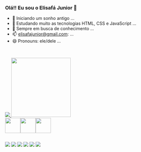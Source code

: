 ### Olá!! Eu sou o Elisafá Junior 👋

- 🔭 Iniciando um sonho antigo ...
- 🌱 Estudando muito as tecnologias HTML, CSS e JavaScript ...
- 🤔 Sempre em busca de conhecimento ...
- 📫 elisafajunior@gmail.com: ...
- 😄 Pronouns: ele/dele ...
##
<br>
<div>
  <a href="https://github.com/elisafa/">
  <img src="https://github-readme-stats.vercel.app/api?username=elisafa&theme=tokyonight&show_icons=true">
  <img height="195em" src="https://github-readme-stats.vercel.app/api/top-langs/?username=elisafa&langs_count=8&theme=tokyonight">
</div>
  
 <div style="display:flex"> <br>
  <img height="50em" src="https://cdn.jsdelivr.net/gh/devicons/devicon/icons/html5/html5-original.svg" />
  <img height="50em" src="https://cdn.jsdelivr.net/gh/devicons/devicon/icons/css3/css3-original.svg" />
   <img height="50em" src="https://cdn.jsdelivr.net/gh/devicons/devicon/icons/javascript/javascript-original.svg" />
 </div>
 
  ##
  
  <div>
    <a href="mailto:elisafajunior@gmail.com"><img src="https://img.shields.io/badge/Gmail-D14836?style=for-the-badge&logo=gmail&logoColor=white"/></a>
    <a href="https://www.facebook.com/elisafa.junior/"><img src="https://img.shields.io/badge/Facebook-1877F2?style=for-the-badge&logo=facebook&logoColor=white"/></a>
    <a href="https://www.instagram.com/elisafa/"><img src="https://img.shields.io/badge/Instagram-E4405F?style=for-the-badge&logo=instagram&logoColor=white"/></a>
    <a href="https://twitter.com/elisafajunior"><img src="https://img.shields.io/badge/Twitter-1DA1F2?style=for-the-badge&logo=twitter&logoColor=white"/></a>
    <a href="https://www.linkedin.com/in/elisaf%C3%A1-junior-87780218/"><img src="https://img.shields.io/badge/LinkedIn-0077B5?style=for-the-badge&logo=linkedin&logoColor=white"/></a>
     <img src="https://github.com/elisafa/elisafa/blob/output/github-contribution-grid-snake.svg" />
  </div>
